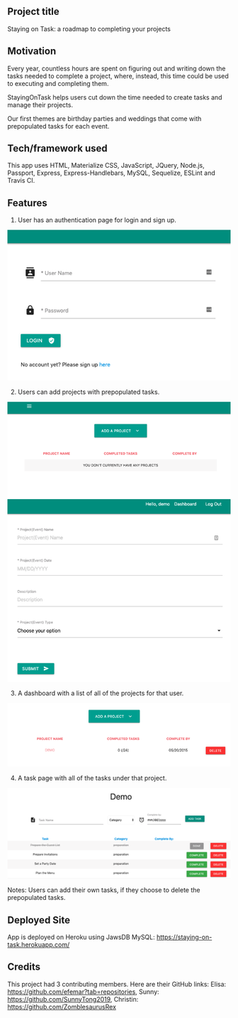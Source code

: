 ## Project title

Staying on Task: a roadmap to completing your projects

## Motivation

Every year, countless hours are spent on figuring out and writing down the tasks needed to complete a project, where, instead, this time could be used to executing and completing them.

StayingOnTask helps users cut down the time needed to create tasks and manage their projects.

Our first themes are birthday parties and weddings that come with prepopulated tasks for each event.

## Tech/framework used

This app uses HTML, Materialize CSS, JavaScript, JQuery, Node.js, Passport, Express, Express-Handlebars, MySQL, Sequelize, ESLint and Travis CI.

## Features

1) User has an authentication page for login and sign up. 

<img src="public/images/login.png">

2) Users can add projects with prepopulated tasks.

<img src="public/images/empty-dashboard.png">

<img src="public/images/add-project.png">

3) A dashboard with a list of all of the projects for that user.

<img src="public/images/dashboard.png">

4) A task page with all of the tasks under that project.

<img src="public/images/task.png">

Notes: Users can add their own tasks, if they choose to delete the prepopulated tasks.

## Deployed Site

App is deployed on Heroku using JawsDB MySQL: https://staying-on-task.herokuapp.com/

## Credits

This project had 3 contributing members. Here are their GitHub links: Elisa: https://github.com/efemar?tab=repositories, Sunny: https://github.com/SunnyTong2019, Christin: https://github.com/ZomblesaurusRex
